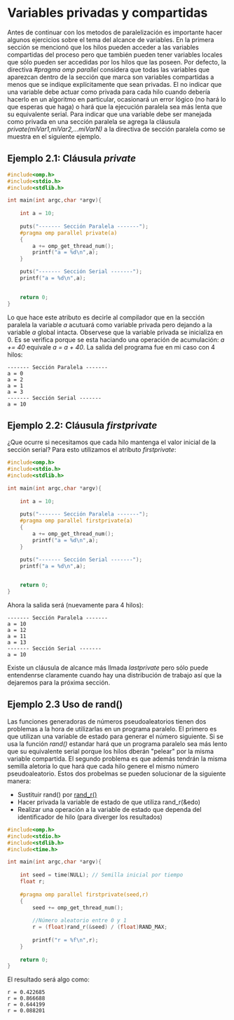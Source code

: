 # Variables privadas y compartidas

Antes de continuar con los metodos de paralelización es importante hacer algunos ejercicios sobre el tema del alcance de variables. En la primera sección se mencionó que los hilos pueden acceder a las variables compartidas del proceso pero que también pueden tener variables locales que sólo pueden ser accedidas por los hilos que las poseen. Por defecto, la directiva *#pragma omp parallel* considera que todas las variables que aparezcan dentro de la sección que marca son variables compartidas a menos que se indique explícitamente que sean privadas. El no indicar que una variable debe actuar como privada para cada hilo cuando debería hacerlo en un algoritmo en particular, ocasionará un error lógico (no hará lo que esperas que haga) o hará que la ejecución paralela sea más lenta que su equivalente serial. Para indicar que una variable debe ser manejada como privada en una sección paralela se agrega la cláusula *private(miVar1,miVar2,...miVarN)*  a la directiva de sección paralela como se muestra en el siguiente ejemplo.

## Ejemplo 2.1: Cláusula *private*

```C
#include<omp.h>
#include<stdio.h>
#include<stdlib.h>

int main(int argc,char *argv){
   
    int a = 10;
    
    puts("------- Sección Paralela -------");
    #pragma omp parallel private(a)
    {
        a += omp_get_thread_num();
        printf("a = %d\n",a);
    }

    puts("------- Sección Serial -------");
    printf("a = %d\n",a);
    

    return 0;
}
```
Lo que hace este atributo es decirle al compilador que en la sección paralela la variable *a* acutuará como variable privada pero dejando a la variable *a* global intacta. Observese que la variable privada se inicializa en 0. Es se verifica porque se esta haciando una operación de acumulación: *a += 40* equivale *a = a + 40*. La salida del programa fue en mi caso con 4 hilos:
```
------- Sección Paralela -------
a = 0
a = 2
a = 1
a = 3
------- Sección Serial -------
a = 10

```
## Ejemplo 2.2: Cláusula *firstprivate*
¿Que ocurre si necesitamos que cada hilo mantenga el valor inicial de la sección serial? Para esto utilizamos el atributo *firstprivate*:
```C
#include<omp.h>
#include<stdio.h>
#include<stdlib.h>

int main(int argc,char *argv){
   
    int a = 10;
    
    puts("------- Sección Paralela -------");
    #pragma omp parallel firstprivate(a)
    {
        a += omp_get_thread_num();
        printf("a = %d\n",a);
    }

    puts("------- Sección Serial -------");
    printf("a = %d\n",a);
    

    return 0;
}
```
Ahora la salida será (nuevamente para 4 hilos):

```
------- Sección Paralela -------
a = 10
a = 12
a = 11
a = 13
------- Sección Serial -------
a = 10
```

Existe un cláusula de alcance más llmada *lastprivate* pero sólo puede entendenrse claramente cuando hay una distribución de trabajo así que la dejaremos para la próxima sección.

## Ejemplo 2.3 Uso de rand()
Las funciones generadoras de números pseudoaleatorios tienen dos problemas a la hora de utilizarlas en un programa paralelo. El primero es que utilizan una variable de estado para generar el número siguiente. Si se usa la función *rand()* estandar hará que un programa paralelo sea más lento que su equivalente serial porque los hilos dberán "pelear" por la misma variable compartida. El segundo problema es que además tendrán la misma semilla aletoria lo que hará que cada hilo genere el mismo número pseudoaleatorio. Estos dos probelmas se pueden solucionar de la siguiente manera:
* Sustituir rand() por [rand_r()](http://manpages.org/rand_r)
* Hacer privada la variable de estado de que utiliza rand_r(&edo)
* Realizar una operación a la variable de estado que dependa del identificador de hilo (para diverger los resultados)
```C
#include<omp.h>
#include<stdio.h>
#include<stdlib.h>
#include<time.h>

int main(int argc,char *argv){
   
    int seed = time(NULL); // Semilla inicial por tiempo
    float r;
    
    #pragma omp parallel firstprivate(seed,r)
    {
        seed += omp_get_thread_num();
        
        //Número aleatorio entre 0 y 1
        r = (float)rand_r(&seed) / (float)RAND_MAX;
       
        printf("r = %f\n",r);
    }
    
    return 0;
}
```
El resultado será algo como:
```
r = 0.422685
r = 0.866688
r = 0.644199
r = 0.088201
```
